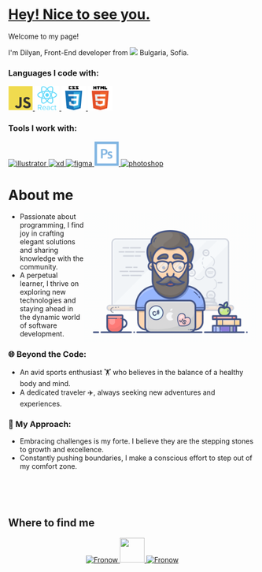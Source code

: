
<!-- Intro  -->
<h1 align="left">
  <a href="#hey-nice-to-see-you">Hey! Nice to see you.</a>
</h1>
Welcome to my page!

I'm Dilyan, Front-End developer from <img src="https://i.ibb.co/8xRQfhZ/4i9rsorlsra2sstlb7qh46ddav-cb9ae4832297fe0985877b03e10230b6.png" width="13" /> Bulgaria, Sofia.

<!-- Languages  -->
<h3 align="left">Languages I code with:</h3>
<p align="left"> 
  <a href="https://developer.mozilla.org/en-US/docs/Web/JavaScript" target="_blank" rel="noreferrer">
    <img src="https://raw.githubusercontent.com/devicons/devicon/master/icons/javascript/javascript-original.svg" alt="javascript" width="50" height="50"/>
</a> 
  <a href="https://reactjs.org/" target="_blank" rel="noreferrer">
    <img src="https://raw.githubusercontent.com/devicons/devicon/master/icons/react/react-original-wordmark.svg" alt="react" width="50" height="50"/>
</a> 
  <a href="https://www.w3schools.com/css/" target="_blank" rel="noreferrer">
    <img src="https://raw.githubusercontent.com/devicons/devicon/master/icons/css3/css3-original-wordmark.svg" alt="css3" width="50" height="50"/>
</a>
    <a href="https://www.w3.org/html/" target="_blank" rel="noreferrer">
    <img src="https://raw.githubusercontent.com/devicons/devicon/master/icons/html5/html5-original-wordmark.svg" alt="html5" width="50" height="50"/>
</a>
  <!-- Tools  -->
  <h3 align="left">Tools I work with:</h3>
<p align="left">
  <a href="https://www.adobe.com/in/products/illustrator.html" target="_blank" rel="noreferrer">
    <img src="https://www.vectorlogo.zone/logos/adobe_illustrator/adobe_illustrator-icon.svg" alt="illustrator" width="50" height="50"/>
</a> 
 <a href="https://www.adobe.com/products/xd.html" target="_blank" rel="noreferrer">
    <img src="https://cdn.worldvectorlogo.com/logos/adobe-xd.svg" alt="xd" width="50" height="50"/> </a> 
  <a href="https://www.figma.com/" target="_blank" rel="noreferrer">
    <img src="https://www.vectorlogo.zone/logos/figma/figma-icon.svg" alt="figma" width="50" height="50"/>
</a> 
  <a href="https://www.photoshop.com/en" target="_blank" rel="noreferrer">
    <img src="https://raw.githubusercontent.com/devicons/devicon/master/icons/photoshop/photoshop-line.svg" alt="photoshop" width="50" height="50"/>
</a> 
 <a href="https://chat.openai.com/" target="_blank" rel="noreferrer">
    <img src="https://upload.wikimedia.org/wikipedia/commons/0/04/ChatGPT_logo.svg" alt="photoshop" width="50" height="50"/>
</a> 
  




<!-- About Section -->
 # About me
 
<p>
 <img align="right" width="350" src="/assets/programmer.gif" alt="Coding gif" />
  
 - Passionate about programming, I find joy in crafting elegant solutions and sharing knowledge with the community.
- A perpetual learner, I thrive on exploring new technologies and staying ahead in the dynamic world of software development.

### 🌐 Beyond the Code:

- An avid sports enthusiast 🏋️ who believes in the balance of a healthy body and mind.
- A dedicated traveler ✈️, always seeking new adventures and experiences.

### 🚀 My Approach:

- Embracing challenges is my forte. I believe they are the stepping stones to growth and excellence.
- Constantly pushing boundaries, I make a conscious effort to step out of my comfort zone.

</p>

<br/>
<br/>
<br/>

## Where to find me

<p align="center">
 <a href="https://www.linkedin.com/in/dfronow" target="_blank">
  <img src="https://i.ibb.co/KctRk07/linkedin.png" alt="Fronow" width="50" height="50" />
 </a>
 <a href="https://twitter.com/DFronow" target="_blank">
  <img src="https://i.ibb.co/c3Cq8hq/twitter.png" width="50" height="50" />
 </a>
 <a href="http://wa.me/+359883515393" target="_blank">
  <img src="https://i.ibb.co/wprVRhK/whatsapp.png" alt="Fronow" width="50" height="50" />
  </a> 
</p>
<br />

<br/>



